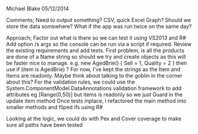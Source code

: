 Michael Blake
05/12/2014

Comments;
Need to output something? CSV, quick Excel Graph?
Should we store the data somewhere?
What if the app was run twice on the same day?

Approach;
Factor out what is there so we can test it using VS2013 and R#
Add option /s args so the console can be run via a script if required.
Review the existing requirements and add tests.
First problem, is all the products are done of a Name string so should we try and create objects as this will be faster nice to manage.
e.g. new AgedBrie() { Sell = 1, Quality = 2 } then use if (item is AgedBrie) ?
For now, I've kept the strings as the Item and Items are readonly. Maybe think about talking to the goblin in the corner about this?
For the validation rules, we could use the System.ComponentModel.DataAnnotations validation framework to add attributes eg [Range(0,50)] but items is readonly so we just Guard in the update item method
Once tests inplace, i refactored the main method into smaller methods and fliped ifs using R#

Looking at the logic, we could do with Pex and Cover coverage to make sure all paths have been tested